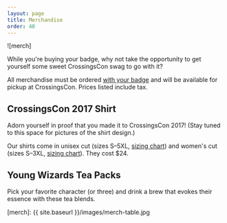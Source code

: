 ```yaml
---
layout: page
title: Merchandise
order: 40
---
```


![merch]

While you're buying your badge, why not take the opportunity to get yourself some sweet CrossingsCon swag to go with it?

All merchandise must be ordered [with your badge](/badges) and will be available for pickup at CrossingsCon. Prices listed include tax.

## CrossingsCon 2017 Shirt

Adorn yourself in proof that you made it to CrossingsCon 2017! (Stay tuned to this space for pictures of the shirt design.)

Our shirts come in unisex cut (sizes S&ndash;5XL, [sizing chart](http://www.mygildan.com/store/us/browse/productDetailsPage.jsp?productId=5000)) and women's cut (sizes S&ndash;3XL, [sizing chart](http://www.mygildan.com/store/us/browse/productDetailsPage.jsp?productId=5000L)). They cost $24.

## Young Wizards Tea Packs

Pick your favorite character (or three) and drink a brew that evokes their essence with these tea blends.

[merch]: {{ site.baseurl }}/images/merch-table.jpg
